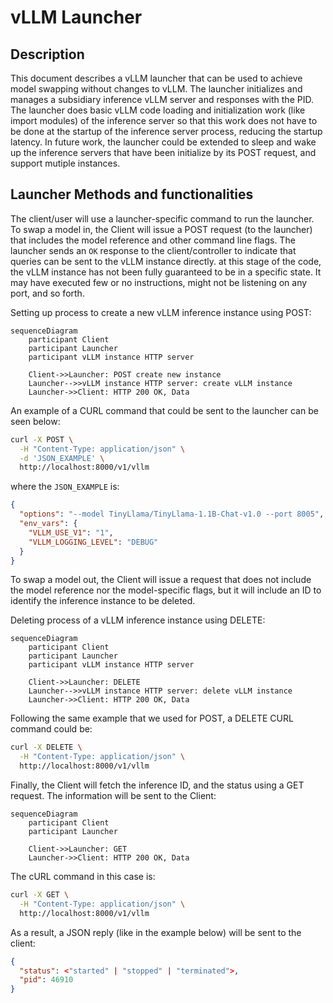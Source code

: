 
# vLLM Launcher

## Description

This document describes a vLLM launcher that can be used to achieve model swapping without changes to vLLM. The launcher initializes and manages a subsidiary inference vLLM server and responses with the PID. The launcher does basic vLLM code loading and initialization work (like import modules) of the inference server so that this work does not have to be done at the startup of the inference server process, reducing the startup latency. In future work, the launcher could be extended to sleep and wake up the inference servers that have been initialize by its POST request, and support mutiple instances.

## Launcher Methods and functionalities

The client/user will use a launcher-specific command to run the launcher. To swap a model in, the Client will issue a POST request (to the launcher) that includes the model reference and other command line flags. The launcher sends an `OK` response to the client/controller to indicate that queries can be sent to the vLLM instance directly. at this stage of the code, the vLLM instance has not been fully guaranteed to be in a specific state. It may have executed few or no instructions, might not be listening on any port, and so forth.

Setting up process to create a new vLLM inference instance using POST:

```mermaid
sequenceDiagram
    participant Client
    participant Launcher
    participant vLLM instance HTTP server

    Client->>Launcher: POST create new instance
    Launcher-->>vLLM instance HTTP server: create vLLM instance
    Launcher->>Client: HTTP 200 OK, Data
```

An example of a CURL command that could be sent to the launcher can be seen below:

```bash
curl -X POST \
  -H "Content-Type: application/json" \
  -d 'JSON_EXAMPLE' \
  http://localhost:8000/v1/vllm
```

where the `JSON_EXAMPLE` is:

```json
{
  "options": "--model TinyLlama/TinyLlama-1.1B-Chat-v1.0 --port 8005",
  "env_vars": {
    "VLLM_USE_V1": "1",
    "VLLM_LOGGING_LEVEL": "DEBUG"
  }
}
```

To swap a model out, the Client will issue a request that does not include the model reference nor the model-specific flags, but it will include an ID to identify the inference instance to be deleted.

Deleting process of a vLLM inference instance using DELETE:

```mermaid
sequenceDiagram
    participant Client
    participant Launcher
    participant vLLM instance HTTP server

    Client->>Launcher: DELETE
    Launcher-->>vLLM instance HTTP server: delete vLLM instance
    Launcher->>Client: HTTP 200 OK, Data
```

Following the same example that we used for POST, a DELETE CURL command could be:

```bash
curl -X DELETE \
  -H "Content-Type: application/json" \
  http://localhost:8000/v1/vllm
```

Finally, the Client will fetch the inference ID, and the status using a GET request. The information will be sent to the Client:

```mermaid
sequenceDiagram
    participant Client
    participant Launcher

    Client->>Launcher: GET
    Launcher->>Client: HTTP 200 OK, Data
```

The cURL command in this case is:

```bash
curl -X GET \
  -H "Content-Type: application/json" \
  http://localhost:8000/v1/vllm
```

As a result, a JSON reply (like in the example below) will be sent to the client:

```json
{
  "status": <"started" | "stopped" | "terminated">,
  "pid": 46910
}

```
